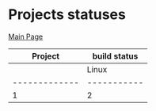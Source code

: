 # Projects statuses

[Main Page](../profile/README.md)

|   Project   |        build status    |
|-------------|------------------------|
|             |   Linux   |   Windows  |
|-------------|-----------|------------|
|    1        |     2     |       3    |
